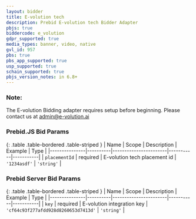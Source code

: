 ```yaml
---
layout: bidder
title: E-volution tech
description: Prebid E-volution tech Bidder Adapter
pbjs: true
biddercode: e_volution
gdpr_supported: true
media_types: banner, video, native
gvl_id: 957
pbs: true
pbs_app_supported: true
usp_supported: true
schain_supported: true
pbjs_version_notes: in 6.8+
---
```


### Note:

The E-volution Bidding adapter requires setup before beginning. Please contact us at admin@e-volution.ai

### Prebid.JS Bid Params

{: .table .table-bordered .table-striped }
| Name          | Scope    | Description           | Example   | Type      |
|---------------|----------|-----------------------|-----------|-----------|
| `placementId`      | required | E-volution tech placement id         | `'1234asdf'`    | `'string'` |

### Prebid Server Bid Params

{: .table .table-bordered .table-striped }
| Name          | Scope    | Description           | Example   | Type      |
|---------------|----------|-----------------------|-----------|-----------|
| `key`      | required | E-volution integration key         | `'cf64c93f277afdd928d8260653d7413d'`    | `'string'` |

